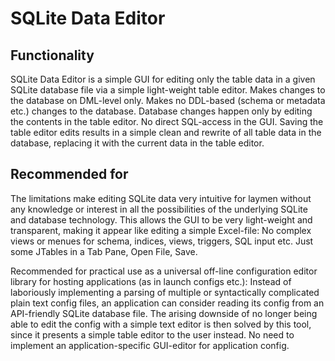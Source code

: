 # SQLite Data Editor

## Functionality

SQLite Data Editor is a simple GUI for editing only the table data in a given SQLite database file via a simple light-weight table editor. Makes changes to the database on DML-level only.  Makes no DDL-based (schema or metadata etc.) changes to the database. Database changes happen only by editing the contents in the table editor. No direct SQL-access in the GUI. Saving the table editor edits results in a simple clean and rewrite of all table data in the database, replacing it with the current data in the table editor.

## Recommended for

The limitations make editing SQLite data very intuitive for laymen without any knowledge or interest in all the possibilities of the underlying SQLite and database technology. This allows the GUI to be very light-weight and transparent, making it appear like editing a simple Excel-file: No complex views or menues for schema, indices, views, triggers, SQL input etc. Just some JTables in a Tab Pane, Open File, Save.

Recommended for practical use as a universal off-line configuration editor library for hosting applications (as in launch configs etc.): Instead of laboriously implementing a parsing of multiple or syntactically complicated plain text config files, an application can consider reading its config from an API-friendly SQLite database file. The arising downside of no longer being able to edit the config with a simple text editor is then solved by this tool, since it presents a simple table editor to the user instead. No need to implement an application-specific GUI-editor for application config.
